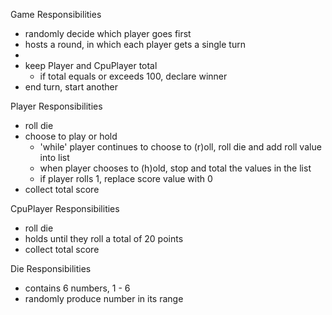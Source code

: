 Game
Responsibilities
 - randomly decide which player goes first
 - hosts a round, in which each player gets a single turn
  - 
 - keep Player and CpuPlayer total
    - if total equals or exceeds 100, declare winner
 - end turn, start another


Player
Responsibilities
- roll die 
- choose to play or hold
  - 'while' player continues to choose to (r)oll, roll die and add roll value into list
  - when player  chooses to (h)old, stop and total the values in the list
  - if player rolls 1, replace score value with 0
- collect total score


CpuPlayer
Responsibilities
- roll die 
- holds until they roll a total of 20 points
- collect total score

Die
Responsibilities
- contains 6 numbers, 1 - 6
- randomly produce number in its range

